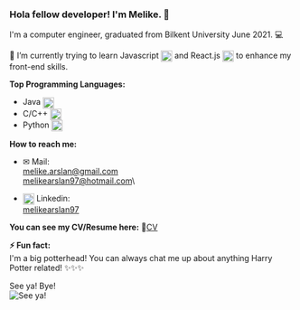 ### Hola fellow developer! I'm Melike. 👋

I'm a computer engineer, graduated from Bilkent University June 2021. 💻

🌱 I’m currently trying to learn Javascript <img src="https://simpleicons.org/icons/javascript.svg" width="20" align=center> and React.js <img src="https://simpleicons.org/icons/react.svg" width="20" align=center> to enhance my front-end skills.

**Top Programming Languages:**
- Java <img src="https://simpleicons.org/icons/java.svg" width="20" align=center>
- C/C++ <img src="https://simpleicons.org/icons/cplusplus.svg" width="20" align=center>
- Python <img src="https://simpleicons.org/icons/python.svg" width="20" align=center>


**How to reach me:**
- ✉ Mail:\
melike.arslan@gmail.com\
melikearslan97@hotmail.com\

- <img src="https://simpleicons.org/icons/linkedin.svg" width="20" align=center> Linkedin:\
[melikearslan97](https://www.linkedin.com/in/melikearslan97/)

**You can see my CV/Resume here:**
📄[CV](https://drive.google.com/file/d/1tbnKWUsyAxBW_M1PGSGVHnhhn7DmTNN0/view?usp=sharing)


**⚡ Fun fact:**\
I'm a big potterhead! You can always chat me up about anything Harry Potter related! ✨✨✨

See ya! Bye!\
![See ya!](https://media0.giphy.com/media/xm1Nzhnjfytby/giphy.webp?cid=ecf05e47p07osxuv2xad49tr0p8ngul8apm6fq8ruv6l9use&rid=giphy.webp)


<!--
**melikearslan/melikearslan** is a ✨ _special_ ✨ repository because its `README.md` (this file) appears on your GitHub profile.
-->

